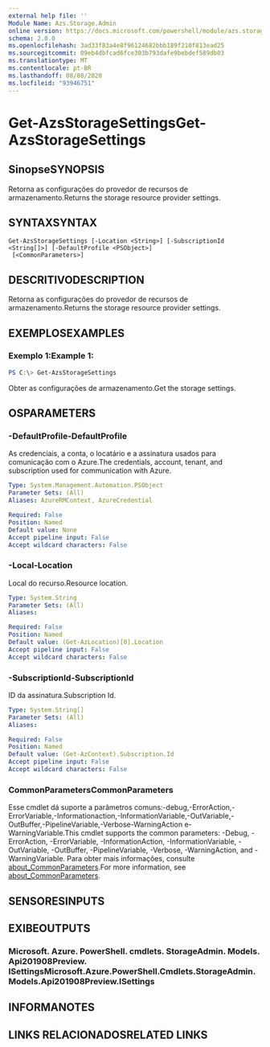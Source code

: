 ```yaml
---
external help file: ''
Module Name: Azs.Storage.Admin
online version: https://docs.microsoft.com/powershell/module/azs.storage.admin/get-azsstoragesettings
schema: 2.0.0
ms.openlocfilehash: 3ad33f83a4e8f96124682bbb189f210f813ead25
ms.sourcegitcommit: 09eb4dbfcad6fce303b793dafe9bebdef589db03
ms.translationtype: MT
ms.contentlocale: pt-BR
ms.lasthandoff: 08/08/2020
ms.locfileid: "93946751"
---
```

# <span data-ttu-id="e5931-101">Get-AzsStorageSettings</span><span class="sxs-lookup"><span data-stu-id="e5931-101">Get-AzsStorageSettings</span></span>

## <span data-ttu-id="e5931-102">Sinopse</span><span class="sxs-lookup"><span data-stu-id="e5931-102">SYNOPSIS</span></span>
<span data-ttu-id="e5931-103">Retorna as configurações do provedor de recursos de armazenamento.</span><span class="sxs-lookup"><span data-stu-id="e5931-103">Returns the storage resource provider settings.</span></span>

## <span data-ttu-id="e5931-104">SYNTAX</span><span class="sxs-lookup"><span data-stu-id="e5931-104">SYNTAX</span></span>

```
Get-AzsStorageSettings [-Location <String>] [-SubscriptionId <String[]>] [-DefaultProfile <PSObject>]
 [<CommonParameters>]
```

## <span data-ttu-id="e5931-105">DESCRITIVO</span><span class="sxs-lookup"><span data-stu-id="e5931-105">DESCRIPTION</span></span>
<span data-ttu-id="e5931-106">Retorna as configurações do provedor de recursos de armazenamento.</span><span class="sxs-lookup"><span data-stu-id="e5931-106">Returns the storage resource provider settings.</span></span>

## <span data-ttu-id="e5931-107">EXEMPLOS</span><span class="sxs-lookup"><span data-stu-id="e5931-107">EXAMPLES</span></span>

### <span data-ttu-id="e5931-108">Exemplo 1:</span><span class="sxs-lookup"><span data-stu-id="e5931-108">Example 1:</span></span>
```powershell
PS C:\> Get-AzsStorageSettings
```

<span data-ttu-id="e5931-109">Obter as configurações de armazenamento.</span><span class="sxs-lookup"><span data-stu-id="e5931-109">Get the storage settings.</span></span>

## <span data-ttu-id="e5931-110">OS</span><span class="sxs-lookup"><span data-stu-id="e5931-110">PARAMETERS</span></span>

### <span data-ttu-id="e5931-111">-DefaultProfile</span><span class="sxs-lookup"><span data-stu-id="e5931-111">-DefaultProfile</span></span>
<span data-ttu-id="e5931-112">As credenciais, a conta, o locatário e a assinatura usados para comunicação com o Azure.</span><span class="sxs-lookup"><span data-stu-id="e5931-112">The credentials, account, tenant, and subscription used for communication with Azure.</span></span>

```yaml
Type: System.Management.Automation.PSObject
Parameter Sets: (All)
Aliases: AzureRMContext, AzureCredential

Required: False
Position: Named
Default value: None
Accept pipeline input: False
Accept wildcard characters: False

```

### <span data-ttu-id="e5931-113">-Local</span><span class="sxs-lookup"><span data-stu-id="e5931-113">-Location</span></span>
<span data-ttu-id="e5931-114">Local do recurso.</span><span class="sxs-lookup"><span data-stu-id="e5931-114">Resource location.</span></span>

```yaml
Type: System.String
Parameter Sets: (All)
Aliases:

Required: False
Position: Named
Default value: (Get-AzLocation)[0].Location
Accept pipeline input: False
Accept wildcard characters: False

```

### <span data-ttu-id="e5931-115">-SubscriptionId</span><span class="sxs-lookup"><span data-stu-id="e5931-115">-SubscriptionId</span></span>
<span data-ttu-id="e5931-116">ID da assinatura.</span><span class="sxs-lookup"><span data-stu-id="e5931-116">Subscription Id.</span></span>

```yaml
Type: System.String[]
Parameter Sets: (All)
Aliases:

Required: False
Position: Named
Default value: (Get-AzContext).Subscription.Id
Accept pipeline input: False
Accept wildcard characters: False

```

### <span data-ttu-id="e5931-117">CommonParameters</span><span class="sxs-lookup"><span data-stu-id="e5931-117">CommonParameters</span></span>
<span data-ttu-id="e5931-118">Esse cmdlet dá suporte a parâmetros comuns:-debug,-ErrorAction,-ErrorVariable,-Informationaction,-InformationVariable,-OutVariable,-OutBuffer,-PipelineVariable,-Verbose-WarningAction e-WarningVariable.</span><span class="sxs-lookup"><span data-stu-id="e5931-118">This cmdlet supports the common parameters: -Debug, -ErrorAction, -ErrorVariable, -InformationAction, -InformationVariable, -OutVariable, -OutBuffer, -PipelineVariable, -Verbose, -WarningAction, and -WarningVariable.</span></span> <span data-ttu-id="e5931-119">Para obter mais informações, consulte [about_CommonParameters](http://go.microsoft.com/fwlink/?LinkID=113216).</span><span class="sxs-lookup"><span data-stu-id="e5931-119">For more information, see [about_CommonParameters](http://go.microsoft.com/fwlink/?LinkID=113216).</span></span>

## <span data-ttu-id="e5931-120">SENSORES</span><span class="sxs-lookup"><span data-stu-id="e5931-120">INPUTS</span></span>

## <span data-ttu-id="e5931-121">EXIBE</span><span class="sxs-lookup"><span data-stu-id="e5931-121">OUTPUTS</span></span>

### <span data-ttu-id="e5931-122">Microsoft. Azure. PowerShell. cmdlets. StorageAdmin. Models. Api201908Preview. ISettings</span><span class="sxs-lookup"><span data-stu-id="e5931-122">Microsoft.Azure.PowerShell.Cmdlets.StorageAdmin.Models.Api201908Preview.ISettings</span></span>



## <span data-ttu-id="e5931-123">INFORMA</span><span class="sxs-lookup"><span data-stu-id="e5931-123">NOTES</span></span>

## <span data-ttu-id="e5931-124">LINKS RELACIONADOS</span><span class="sxs-lookup"><span data-stu-id="e5931-124">RELATED LINKS</span></span>

